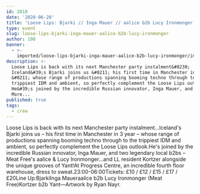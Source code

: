 ```yaml
---
id: 2818
date: '2020-06-20'
title: 'Loose Lips: Bjarki // Inga Mauer // aalice b2b Lucy Ironmonger - Loose Lips'
type: event
slug: loose-lips-bjarki-inga-mauer-aalice-b2b-lucy-ironmonger
author: 100
banner:
  - >-
    imported/loose-lips-bjarki-inga-mauer-aalice-b2b-lucy-ironmonger/image2818.jpeg
description: >-
  Loose Lips is back with its next Manchester party instalment&#8230;
  Iceland&#39;s Bjarki joins us &#8211; his first time in Manchester in 3 year
  &#8211; whose range of productions spanning booming techno through to the
  trippiest IDM and ambient, so perfectly complement the Loose Lips outlook.
  He&#39;s joined by the incredible Russian innovator, Inga Mauer, and [...]Read
  More...
published: true
tags:
  - crew
---
```

Loose Lips is back with its next Manchester party instalment…Iceland's Bjarki joins us – his first time in Manchester in 3 year – whose range of productions spanning booming techno through to the trippiest IDM and ambient, so perfectly complement the Loose Lips outlook.He's joined by the incredible Russian innovator, Inga Mauer, and two legendary local b2bs – Meat Free's aalice & Lucy Ironmonger…and LL resident Kortzer alongside the unique grooves of Yant!At Progress Centre, an incredible fourth floor warehouse, dress to sweat.23:00-06:00Tickets: £10 / £12 / £15 / £17 / £20Line Up:BjarkiInga Maueraalice b2b Lucy Ironmonger (Meat Free)Kortzer b2b Yant—Artwork by Ryan Nayr.